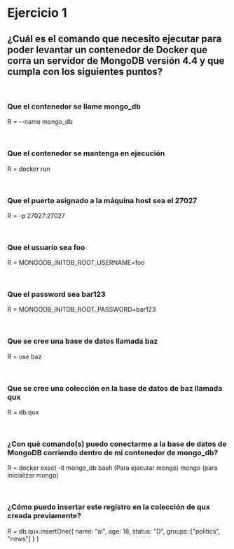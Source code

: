 <h1>Ejercicio 1</h1>
<h2>¿Cuál es el comando que necesito ejecutar para poder levantar un contenedor de Docker que corra un servidor de MongoDB versión 4.4 y que cumpla con los siguientes puntos?</h2>
<br>
<h3>Que el contenedor se llame mongo_db</h3>
<p>R = --name mongo_db</p>
<br>
<h3>Que el contenedor se mantenga en ejecución</h3>
<p>R = docker run</p>
<br>
<h3>Que el puerto asignado a la máquina host sea el 27027</h3>
<p>R = -p 27027:27027</p>
<br>
<h3>Que el usuario sea foo</h3>
<p>R = MONGODB_INITDB_ROOT_USERNAME=foo</p>
<br>
<h3>Que el password sea bar123</h3>
<p>R =  MONGODB_INITDB_ROOT_PASSWORD=bar123</p>
<br>
<h3>Que se cree una base de datos llamada baz</h3>
<p>R = use baz</p>
<br>
<h3>Que se cree una colección en la base de datos de baz llamada qux</h3>
<p>R = db.qux</p>
<br>
<h3>¿Con qué comando(s) puedo conectarme a la base de datos de MongoDB corriendo dentro de mi contenedor de mongo_db?</h3>
<p>R = docker exect -it mongo_db bash (Para ejecutar mongo) mongo (para inicializar mongo) </p>
<br>
<h3>¿Cómo puedo insertar este registro en la colección de qux creada previamente?</h3>
<p>R = db.qux.insertOne({
name: "al",
age: 18,
status: "D",
groups: ["politics", "news"]
}
)</p>
<br>
